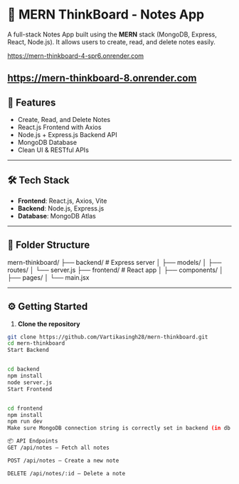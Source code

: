 # 📝 MERN ThinkBoard - Notes App

A full-stack Notes App built using the **MERN** stack (MongoDB, Express, React, Node.js). It allows users to create, read, and delete notes easily.

https://mern-thinkboard-4-spr6.onrender.com

https://mern-thinkboard-8.onrender.com
---

## 🚀 Features

- Create, Read, and Delete Notes
- React.js Frontend with Axios
- Node.js + Express.js Backend API
- MongoDB Database
- Clean UI & RESTful APIs

---

## 🛠 Tech Stack

- **Frontend**: React.js, Axios, Vite  
- **Backend**: Node.js, Express.js  
- **Database**: MongoDB Atlas  

---

## 📁 Folder Structure

mern-thinkboard/
├── backend/ # Express server
│ ├── models/
│ ├── routes/
│ └── server.js
├── frontend/ # React app
│ ├── components/
│ ├── pages/
│ └── main.jsx


---

## ⚙️ Getting Started

1. **Clone the repository**

```bash
git clone https://github.com/Vartikasingh28/mern-thinkboard.git
cd mern-thinkboard
Start Backend


cd backend
npm install
node server.js
Start Frontend


cd frontend
npm install
npm run dev
Make sure MongoDB connection string is correctly set in backend (in db.js or server.js).

📦 API Endpoints
GET /api/notes – Fetch all notes

POST /api/notes – Create a new note

DELETE /api/notes/:id – Delete a note


